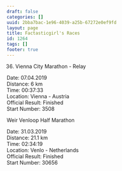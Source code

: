 ```yaml
---
draft: false
categories: []
uuid: 2bba7bac-1e96-4039-a25b-67272e0ef9fd
layout: page
title: Factasticgirl's Races
id: 1264
tags: []
footer: true
---
```


36. Vienna City Marathon - Relay 

Date: 07.04.2019  
Distance: 6 km  
Time: 00:37:33  
Location: Vienna - Austria  
Official Result: Finished  
Start Number: 3508

 

Weir Venloop Half Marathon

Date: 31.03.2019  
Distance: 21.1 km  
Time: 02:34:19  
Location: Venlo - Netherlands  
Official Result: Finished  
Start Number: 30656

